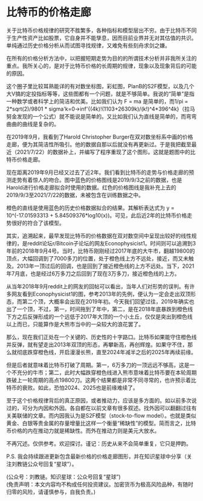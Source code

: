 # 比特币的价格走廊

关于比特币价格规律的研究不胜繁多，各种指标和模型层出不穷。由于比特币不同于生产性资产比如股票，它自身并不能孳息，因而目前业界并无对其估值的共识。单纯通过历史价格分析从而试图寻找规律，又难免有些刻舟求剑之嫌。

在所有的价格分析方法中，以把握短期走势为目的的所谓技术分析并非我所关注的重点。我所关心的，是对于比特币价格的长周期的规律，现象以及现象背后的可能的原因。

这个圈子里比较耳熟能详的有对数坐标图，彩虹图，PlanB的S2F模型，以及几个大V搞的定投指标等等，这些图都有一个问题，就是不够简单。我说的“简单”是指一种数学或者科学上的简洁和优美。比如我们认为 F = ma 是简单的，而1/pi = 2\*sqrt(2)/9801 * sigma'k=0->inf'{(4k)!(1103+26309k)/(k!)^4*396^4k}（拉马努金发现的一个公式）就不能说是简单的。又比如我们认为直线是简单的，而弯弯曲曲的曲线是复杂的。

在2019年9月，我看到了Harold Christopher Burger在双对数坐标系中画的价格走廊，便为其简洁性所吸引。他的数据自那以后就没有再更新过。于是我把截至最近（2021/7/22）的数据补上，并编写了程序重现了这个图形。这就是题图中的比特币价格走廊。

现在距离2019年9月已经又过去了近2年。我们看到比特币的走势与价格走廊的预测走势有着惊人的吻合。图中蓝色的价格图线是2019/9/3之前的数据，也是Harold进行价格走廊拟合时使用的数据。红色的价格图线是我补充上去的2019/9/3至2021/7/22的数据，未被包含在训练数据之中。

橙色的直线是使用蓝色的历史价格数据拟合的结果。其解析表达式为 y = 10^(-17.01593313 + 5.84509376*log10(x))。可见，此后近2年的比特币价格走势很好的符合了该模型。

其实，追溯起来，最早发现比特币的价格数据在双对数空间中呈现出较好的线性规律的，是reddit论坛r/Bitcoin子论坛的网友Econophysicist1。时间则可以追溯到3年前的2018年9月4号。当时，比特币刚刚经过2017年底的大牛市，翻越19800的顶点，大幅回调到了7000多刀的位置，处于橙色线上方不远处，接近，而又未触及。2013年一顶过后的回调，也是回到了接近橙色线的上方不远处。当下，2021年7月底，也是经过6万多刀之后回到了现在3万多刀，接近橙色线的上方。

从当年2018年9月reddit上的网友的回帖可以看出，当年人们对形势的误判。有许多网友看到Econophysicist1的图，参考2013年的先例，便认为一定会走出双顶形态，而第二个顶，大概率会出现在2019年初。今天我们回望过往，2019年确实也出了一个顶，不过，第一，时间拖到了年中，第二，是在2018年底暴跌到橙色线下方之后反弹形成的一个远低于2017年大顶的一个小土丘，仅仅是突出到橙色线以上而已，只能算作是大熊市当中的一朵较大的浪花罢了。

那么，现在我们正处在一个关键的、历史性的十字路口。比特币如果能守住橙色线并反弹，就有望走出2013年双顶的形态，再攀新高，再创辉煌。如果守不住，那么就彻底跌穿橙色线，开启漫漫长熊，直至2024年减半之后的2025年再续前缘。

但是后者就意味着比特币打破了周期。第一，6万多刀的一顶远远不够高，这是一个不充分的牛市；第二，此时大幅跌穿橙色线进入熊市意味着比特币要在本轮周期跌破上一轮周期的高点19800刀。这两个结果都是非常不同寻常的，也许预示着比特币的衰败。如此，恐怕2024、2025也是前缘难续了。

至于这个价格规律背后的真正原因，或者推动力，应该是多方面的。如以前多次说过的，可分为内因和外因。各自都在以前文章有很多叙述。找外因可以翻翻过往有关美联储的文章。而内因我认为是S2F模型（stock-to-flow model）。也就是类似黄金、白银等贵金属的存量增量比这样一个衡量“稀缺性”的模型。简而言之，比特币价格的内在推动力就是稀缺性。而外在推动力则是美元大放水。

不再冗述。仅供参考。欢迎探讨。谨记：历史从来不会简单重复，它只是押韵。

P.S. 我会持续跟进更新包含最新价格的价格走廊图形，并在知识星球中分享（关注刘教链公众号回复“星球”）。

(公众号：刘教链。知识星球：公众号回复“星球”) \
(免责声明：本文内容均不构成任何投资建议。加密货币为极高风险品种，有随时归零的风险，请谨慎参与，自我负责。)